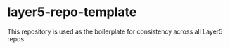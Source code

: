 # layer5-repo-template
This repository is used as the boilerplate for consistency across all Layer5 repos.
